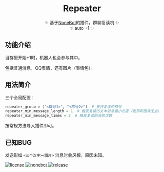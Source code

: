 <div align="center">

  # Repeater
  ✨ 基于[NoneBot](https://github.com/nonebot/nonebot2)的插件，群聊复读机 ✨
  </br>
  ✨ auto +1 ✨
</div>

## 功能介绍

当群里开始+1时，机器人也会参与其中。

包括普通消息，QQ表情，还有图片（表情包）。

## 用法简介

三个全局配置：

```python
repeater_group = ["<群号1>", "<群号2>"]  # 支持复读的群号
repeater_min_message_length = 1  # 触发复读的文本消息最小长度（表情和图片无此限制）
repeater_min_message_times = 2  # 触发复读的消息次数
```

按常规方法导入插件即可。

## 已知BUG

发送形如 `<三个汉字><图片>` 消息时会风控，原因未知。

<a href="https://github.com/Utmost-Happiness-Planet/uhpstatus/blob/main/LICENSE">
    <img src="https://img.shields.io/badge/license-GPL%20v3.0-orange" alt="license">
  </a>
  
  <a href="https://github.com/nonebot/nonebot2">
    <img src="https://img.shields.io/badge/nonebot-v2-red" alt="nonebot">
  </a> 
  
  <a href="">
    <img src="https://img.shields.io/badge/release-v3.0-blueviolet" alt="release">
</a>
